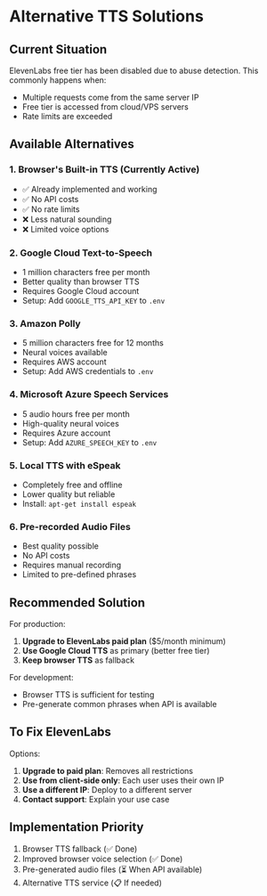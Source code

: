 # Alternative TTS Solutions

## Current Situation
ElevenLabs free tier has been disabled due to abuse detection. This commonly happens when:
- Multiple requests come from the same server IP
- Free tier is accessed from cloud/VPS servers
- Rate limits are exceeded

## Available Alternatives

### 1. **Browser's Built-in TTS (Currently Active)**
- ✅ Already implemented and working
- ✅ No API costs
- ✅ No rate limits
- ❌ Less natural sounding
- ❌ Limited voice options

### 2. **Google Cloud Text-to-Speech**
- 1 million characters free per month
- Better quality than browser TTS
- Requires Google Cloud account
- Setup: Add `GOOGLE_TTS_API_KEY` to `.env`

### 3. **Amazon Polly**
- 5 million characters free for 12 months
- Neural voices available
- Requires AWS account
- Setup: Add AWS credentials to `.env`

### 4. **Microsoft Azure Speech Services**
- 5 audio hours free per month
- High-quality neural voices
- Requires Azure account
- Setup: Add `AZURE_SPEECH_KEY` to `.env`

### 5. **Local TTS with eSpeak**
- Completely free and offline
- Lower quality but reliable
- Install: `apt-get install espeak`

### 6. **Pre-recorded Audio Files**
- Best quality possible
- No API costs
- Requires manual recording
- Limited to pre-defined phrases

## Recommended Solution

For production:
1. **Upgrade to ElevenLabs paid plan** ($5/month minimum)
2. **Use Google Cloud TTS** as primary (better free tier)
3. **Keep browser TTS** as fallback

For development:
- Browser TTS is sufficient for testing
- Pre-generate common phrases when API is available

## To Fix ElevenLabs

Options:
1. **Upgrade to paid plan**: Removes all restrictions
2. **Use from client-side only**: Each user uses their own IP
3. **Use a different IP**: Deploy to a different server
4. **Contact support**: Explain your use case

## Implementation Priority

1. Browser TTS fallback (✅ Done)
2. Improved browser voice selection (✅ Done)
3. Pre-generated audio files (⏳ When API available)
4. Alternative TTS service (📋 If needed)
